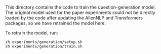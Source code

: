 This directory contains the code to train the question-generation model.
The original model used for the paper experiments could not be directly loaded by the code after updating the AllenNLP and Transformers packages, so we have retrained the model here.

To retrain the model, run:
```
sh experiments/generation/setup.sh
sh experiments/generation/train.sh
```